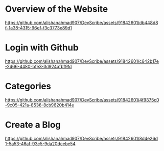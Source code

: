 # Overview of the Website


https://github.com/alishanahmad907/DevScribe/assets/91842601/db448d8f-1a38-4315-96ef-f3c3773e89d1


# Login with Github 


https://github.com/alishanahmad907/DevScribe/assets/91842601/c642b17e-2466-4480-bfe3-3d924afbf9fd

# Categories 



https://github.com/alishanahmad907/DevScribe/assets/91842601/4f9375c0-9c05-421a-8536-8cb9620b414e

# Create a Blog

https://github.com/alishanahmad907/DevScribe/assets/91842601/8d4e26d1-5a53-46af-93c5-9da20dcebe54

